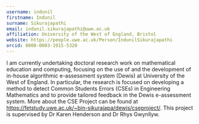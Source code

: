 ```yaml
---
username: indunil
firstname: Indunil
surname: Sikurajapathi
email: indunil.sikurajapathi@uwe.ac.uk
affiliation: University of the West of England, Bristol
website: https://people.uwe.ac.uk/Person/IndunilSikurajapathi
orcid: 0000-0003-1915-5320
---
```

I am currently undertaking doctoral research work on mathematical education and computing, focusing on the use of and the development of in-house algorithmic e-assessment system (Dewis) at University of the West of England. In particular, the research is focused on developing a method to detect Common Students Errors (CSEs) in Engineering Mathematics and to provide tailored feedback in the Dewis e-assessment system. More about the CSE Project can be found at <https://fetstudy.uwe.ac.uk/~bin-sikurajapa/dewis/cseproject/>. This project is supervised by Dr Karen Henderson and Dr Rhys Gwynllyw.
